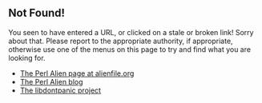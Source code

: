 ## Not Found!

You seen to have entered a URL, or clicked on a stale or broken link!
Sorry about that.  Please report to the appropriate authority, if
appropriate, otherwise use one of the menus on this page to try and
find what you are looking for.

 * [The Perl Alien page at alienfile.org](/)
 * [The Perl Alien blog](/blog/)
 * [The libdontpanic project](/dontpanic/)
